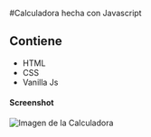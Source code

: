 
#Calculadora hecha con Javascript
## Contiene
  * HTML
  * CSS
  * Vanilla Js
#### Screenshot
  ![Imagen de la Calculadora](https://repository-images.githubusercontent.com/260579401/37c45700-9a8a-11ea-81db-9f387669e5fd)
